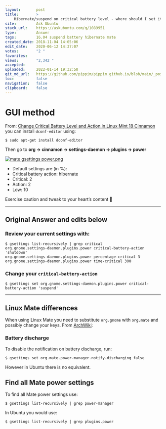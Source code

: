```yaml
---
layout:       post
title:        >
    Hibernate/suspend on critical battery level - where should I set it from MATE GUI?
site:         Ask Ubuntu
stack_url:    https://askubuntu.com/q/1089951
type:         Answer
tags:         16.04 suspend battery hibernate mate
created_date: 2018-11-04 14:05:06
edit_date:    2020-06-12 14:37:07
votes:        "2 "
favorites:    
views:        "2,342 "
accepted:     
uploaded:     2022-01-14 19:32:50
git_md_url:   https://github.com/pippim/pippim.github.io/blob/main/_posts/2018/2018-11-04-Hibernate^suspend-on-critical-battery-level---where-should-I-set-it-from-MATE-GUI^.md
toc:          false
navigation:   false
clipboard:    false
---
```


# GUI method

From: [Change Critical Battery Level and Action in Linux Mint 18 Cinnamon][1]
you can install `dconf-editor` using:

``` 
$ sudo apt-get install dconf-editor

```

Then go to **org -> cinnamon -> settings-daemon -> plugins -> power**

[![mate gsettings power.png][2]][2]

- Default settings are (in %):
- Critical battery action: hibernate
- Critical: 2
- Action: 2
- Low: 10

Exercise caution and tweak to your heart’s content 🙂

----------


## Original Answer and edits below

### Review your current settings with:

``` 
$ gsettings list-recursively | grep critical
org.gnome.settings-daemon.plugins.power critical-battery-action 'shutdown'
org.gnome.settings-daemon.plugins.power percentage-critical 3
org.gnome.settings-daemon.plugins.power time-critical 300

```

### Change your `critical-battery-action`

``` 
$ gsettings set org.gnome.settings-daemon.plugins.power critical-battery-action 'suspend'

```


----------


## Linux Mate differences

When using Linux Mate you need to substitute `org.gnome` with `org.mate` and possibly change your keys. From [ArchWiki][3]: 

### Battery discharge

To disable the notification on battery discharge, run:

``` 
$ gsettings set org.mate.power-manager.notify-discharging false

```

However in Ubuntu there is no equivalent.

## Find all Mate power settings

To find all Mate power settings use:

``` 
$ gsettings list-recursively | grep power-manager

```

In Ubuntu you would use:

``` 
$ gsettings list-recursively | grep plugins.power

```


  [1]: http://www.putdispenserhere.com/change-critical-battery-level-action-linux-mint-18-cinnamon/
  [2]: https://i.stack.imgur.com/3hykc.png
  [3]: https://wiki.archlinux.org/index.php/MATE

